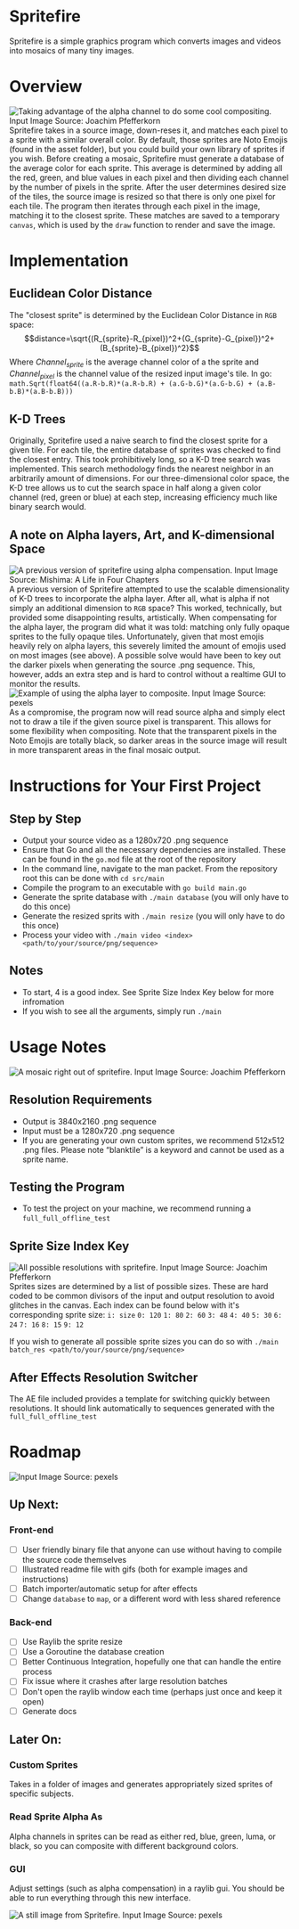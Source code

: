 # Spritefire
Spritefire is a simple graphics program which converts images and videos into mosaics of many tiny images.

# Overview
![Taking advantage of the alpha channel to do some cool compositing. Input Image Source: Joachim Pfefferkorn](readme_assets/eye.png)
Spritefire takes in a source image, down-reses it, and matches each pixel to a sprite with a similar overall color. By default, those sprites are Noto Emojis (found in the asset folder), but you could build your own library of sprites if you wish.
Before creating a mosaic, Spritefire must generate a database of the average color for each sprite. This average is determined by adding all the red, green, and blue values in each pixel and then dividing each channel by the number of pixels in the sprite.
After the user determines desired size of the tiles, the source image is resized so that there is only one pixel for each tile. The program then iterates through each pixel in the image, matching it to the closest sprite. These matches are saved to a temporary `canvas`, which is used by the `draw` function to render and save the image.

# Implementation
## Euclidean Color Distance
The "closest sprite" is determined by the Euclidean Color Distance in `RGB` space: $$distance=\sqrt{(R_{sprite}-R_{pixel})^2+(G_{sprite}-G_{pixel})^2+(B_{sprite}-B_{pixel})^2}$$
Where $Channel_{sprite}$ is the average channel color of a the sprite and $Channel_{pixel}$ is the channel value of the resized input image's tile.
In go:
`math.Sqrt(float64((a.R-b.R)*(a.R-b.R) + (a.G-b.G)*(a.G-b.G) + (a.B-b.B)*(a.B-b.B)))` 

## K-D Trees
Originally, Spritefire used a naive search to find the closest sprite for a given tile. For each tile, the entire database of sprites was checked to find the closest entry. This took prohibitively long, so a K-D tree search was implemented. This search methodology finds the nearest neighbor in an arbitrarily amount of dimensions. For our three-dimensional color space, the K-D tree allows us to cut the search space in half along a given color channel (red, green or blue) at each step, increasing efficiency much like binary search would.

## A note on Alpha layers, Art, and K-dimensional Space
![A previous version of spritefire using alpha compensation. Input Image Source: Mishima: A Life in Four Chapters](readme_assets/alpha_compensation.png)
A previous version of Spritefire attempted to use the scalable dimensionality of K-D trees to incorporate the alpha layer. After all, what is alpha if not simply an additional dimension to `RGB` space? This worked, technically, but provided some disappointing results, artistically. When compensating for the alpha layer, the program did what it was told: matching only fully opaque sprites to the fully opaque tiles. Unfortunately, given that most emojis heavily rely on alpha layers, this severely limited the amount of emojis used on most images (see above).
A possible solve would have been to key out the darker pixels when generating the source .png sequence. This, however, adds an extra step and is hard to control without a realtime GUI to monitor the results.
![Example of using the alpha layer to composite. Input Image Source: pexels](readme_assets/fire_breathing_alpha.png)
As a compromise, the program now will read source alpha and simply elect not to draw a tile if the given source pixel is transparent. This allows for some flexibility when compositing. Note that the transparent pixels in the Noto Emojis are totally black, so darker areas in the source image will result in more transparent areas in the final mosaic output.

# Instructions for Your First Project
## Step by Step
- Output your source video as a 1280x720 .png sequence
- Ensure that Go and all the necessary dependencies are installed. These can be found in the `go.mod` file at the root of the repository
- In the command line, navigate to the man packet. From the repository root this can be done with `cd src/main`
- Compile the program to an executable with `go build main.go`
- Generate the sprite database with `./main database` (you will only have to do this once)
- Generate the resized sprits with `./main resize` (you will only have to do this once)
- Process your video with `./main video <index> <path/to/your/source/png/sequence>`

## Notes
- To start, 4 is a good index. See Sprite Size Index Key below for more infromation
- If you wish to see all the arguments, simply run `./main`

# Usage Notes
![A mosaic right out of spritefire. Input Image Source: Joachim Pfefferkorn](readme_assets/dive.png) 
## Resolution Requirements
- Output is 3840x2160 .png sequence
- Input must be a 1280x720 .png sequence
- If you are generating your own custom sprites, we recommend 512x512 .png files. Please note “blanktile” is a keyword and cannot be used as a sprite name.

## Testing the Program
- To test the project on your machine, we recommend running a `full_full_offline_test`

## Sprite Size Index Key
![All possible resolutions with spritefire. Input Image Source: Joachim Pfefferkorn](readme_assets/resolutions.jpg)
Sprites sizes are determined by a list of possible sizes. These are hard coded to be common divisors of the input and output resolution to avoid glitches in the canvas.
Each index can be found below with it's corresponding sprite size:
`i: size`
`0: 120`
`1: 80`
`2: 60`
`3: 48`
`4: 40`
`5: 30`
`6: 24`
`7: 16`
`8: 15`
`9: 12`

If you wish to generate all possible sprite sizes you can do so with `./main batch_res <path/to/your/source/png/sequence>`

## After Effects Resolution Switcher
The AE file included provides a template for switching quickly between resolutions. It should link automatically to sequences generated with the `full_full_offline_test`

# Roadmap
![Input Image Source: pexels](readme_assets/15_roadmap.png)
## Up Next:
### Front-end
- [ ] User friendly binary file that anyone can use without having to compile the source code themselves
- [ ] Illustrated readme file with gifs (both for example images and instructions)
- [ ] Batch importer/automatic setup for after effects
- [ ] Change `database` to `map`, or a different word with less shared reference

### Back-end
- [ ] Use Raylib the sprite resize
- [ ] Use a Goroutine the database creation
- [ ] Better Continuous Integration, hopefully one that can handle the entire process
- [ ] Fix issue where it crashes after large resolution batches
- [ ] Don't open the raylib window each time (perhaps just once and keep it open)
- [ ] Generate docs

## Later On:
### Custom Sprites
Takes in a folder of images and generates appropriately sized sprites of specific subjects.
### Read Sprite Alpha As
Alpha channels in sprites can be read as either red, blue, green, luma, or black, so you can composite with different background colors.
### GUI
Adjust settings (such as alpha compensation) in a raylib gui. You should be able to run everything through this new interface.

![A still image from Spritefire. Input Image Source: pexels](readme_assets/inverted_alpha.png)
